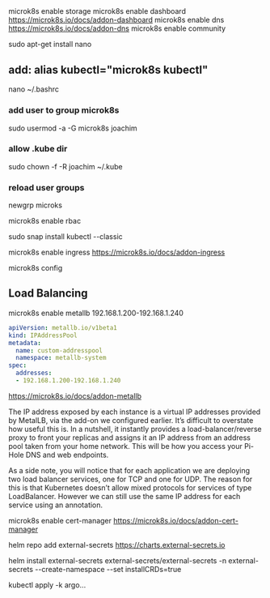 ## 
microk8s enable storage
microk8s enable dashboard
https://microk8s.io/docs/addon-dashboard
microk8s enable dns
https://microk8s.io/docs/addon-dns
microk8s enable community

sudo apt-get install nano

## add: alias kubectl="microk8s kubectl"
nano ~/.bashrc

### add user to group microk8s
sudo usermod -a -G microk8s joachim
### allow .kube dir
sudo chown -f -R joachim ~/.kube

### reload user groups
newgrp microks

microk8s enable rbac

sudo snap install kubectl --classic

microk8s enable ingress
https://microk8s.io/docs/addon-ingress

microk8s config

## Load Balancing

microk8s enable metallb
192.168.1.200-192.168.1.240
````yaml
apiVersion: metallb.io/v1beta1
kind: IPAddressPool
metadata:
  name: custom-addresspool
  namespace: metallb-system
spec: 
  addresses:
  - 192.168.1.200-192.168.1.240
````

https://microk8s.io/docs/addon-metallb

The IP address exposed by each instance is a virtual IP addresses provided by MetalLB, via the add-on we configured earlier. It’s difficult to overstate how useful this is. In a nutshell, it instantly provides a load-balancer/reverse proxy to front your replicas and assigns it an IP address from an address pool taken from your home network. This will be how you access your Pi-Hole DNS and web endpoints.

As a side note, you will notice that for each application we are deploying two load balancer services, one for TCP and one for UDP. The reason for this is that Kubernetes doesn’t allow mixed protocols for services of type LoadBalancer. However we can still use the same IP address for each service using an annotation.


microk8s enable cert-manager
https://microk8s.io/docs/addon-cert-manager


helm repo add external-secrets https://charts.external-secrets.io

helm install external-secrets external-secrets/external-secrets -n external-secrets --create-namespace --set installCRDs=true




kubectl apply -k argo...




